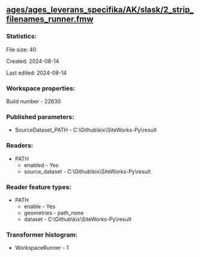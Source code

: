 ﻿## [ages/ages_leverans_specifika/AK/slask/2_strip_filenames_runner.fmw](https://github.com/kicki58/kix_working_dir/blob/master/ages/ages_leverans_specifika/AK/slask/2_strip_filenames_runner.fmw)

### Statistics:
File size: 40

Created: 2024-08-14

Last edited: 2024-08-14


### Workspace properties:
Build number    - 22630

### Published parameters:
*  SourceDataset_PATH    -   C:\Github\kix\SiteWorks-Py\result

### Readers:
*  PATH
    * enabled    -  Yes
    * source_dataset    -   C:\Github\kix\SiteWorks-Py\result

### Reader feature types:
*  PATH
    * enable - Yes
    * geometries - path_none
    * dataset - C:\Github\kix\SiteWorks-Py\result




### Transformer histogram:
*  WorkspaceRunner    -   1

